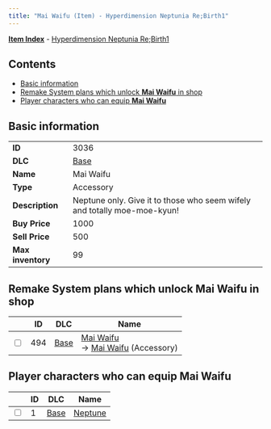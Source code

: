 ```yaml
---
title: "Mai Waifu (Item) - Hyperdimension Neptunia Re;Birth1"
---
```


[**Item Index**](/neptunia/rb1/item/index.html) - [Hyperdimension Neptunia Re;Birth1](/neptunia/rb1)

## Contents

- [Basic information](#basic-information)
- [Remake System plans which unlock **Mai Waifu** in shop](#remake-system-plans-which-unlock-mai-waifu-in-shop)
- [Player characters who can equip **Mai Waifu**](#player-characters-who-can-equip-mai-waifu)

## Basic information

|   |   |
| -- | -- |
| **ID** | 3036 |
| **DLC** | [Base](/neptunia/rb1/dlc/1-base.html) |
| **Name** | Mai Waifu |
| **Type** | Accessory |
| **Description** | Neptune only. Give it to those who seem wifely and totally moe-moe-kyun! |
| **Buy Price** | 1000 |
| **Sell Price** | 500 |
| **Max inventory** | 99 |


## Remake System plans which unlock **Mai Waifu** in shop

|    | ID | DLC | Name |
| -- | -- | --- | ---- |
| <input type="checkbox" id="rb1-remake-1-494" class="trackbox" /> | 494 | [Base](/neptunia/rb1/dlc/1-base.html) | [Mai Waifu](/neptunia/rb1/remake/1-494-mai-waifu.html)<br /> → [Mai Waifu](/neptunia/rb1/item/1-3036-mai-waifu.html) (Accessory) |


## Player characters who can equip **Mai Waifu**

|    | ID | DLC | Name |
| -- | -- | --- | ---- |
| <input type="checkbox" id="rb1-player-1-1" class="trackbox" /> | 1 | [Base](/neptunia/rb1/dlc/1-base.html) | [Neptune](/neptunia/rb1/player/1-1-neptune.html) |
